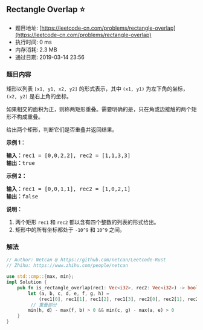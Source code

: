 ## Rectangle Overlap :star:
- 题目地址: [https://leetcode-cn.com/problems/rectangle-overlap](https://leetcode-cn.com/problems/rectangle-overlap)
- 执行时间: 0 ms 
- 内存消耗: 2.3 MB
- 通过日期: 2019-03-14 23:56

### 题目内容
<p>矩形以列表 <code>[x1, y1, x2, y2]</code> 的形式表示，其中 <code>(x1, y1)</code> 为左下角的坐标，<code>(x2, y2)</code> 是右上角的坐标。</p>

<p>如果相交的面积为正，则称两矩形重叠。需要明确的是，只在角或边接触的两个矩形不构成重叠。</p>

<p>给出两个矩形，判断它们是否重叠并返回结果。</p>

<p><strong>示例 1：</strong></p>

<pre><strong>输入：</strong>rec1 = [0,0,2,2], rec2 = [1,1,3,3]
<strong>输出：</strong>true
</pre>

<p><strong>示例 2：</strong></p>

<pre><strong>输入：</strong>rec1 = [0,0,1,1], rec2 = [1,0,2,1]
<strong>输出：</strong>false
</pre>

<p><strong>说明：</strong></p>

<ol>
	<li>两个矩形 <code>rec1</code> 和 <code>rec2</code> 都以含有四个整数的列表的形式给出。</li>
	<li>矩形中的所有坐标都处于 <code>-10^9</code> 和 <code>10^9</code> 之间。</li>
</ol>


### 解法
```rust
// Author: Netcan @ https://github.com/netcan/Leetcode-Rust
// Zhihu: https://www.zhihu.com/people/netcan

use std::cmp::{max, min};
impl Solution {
    pub fn is_rectangle_overlap(rec1: Vec<i32>, rec2: Vec<i32>) -> bool {
        let (a, b, c, d, e, f, g, h) =
            (rec1[0], rec1[1], rec1[2], rec1[3], rec2[0], rec2[1], rec2[2], rec2[3]);
         // 重叠部分
        min(h, d) - max(f, b) > 0 && min(c, g) - max(a, e) > 0
    }
}

```

